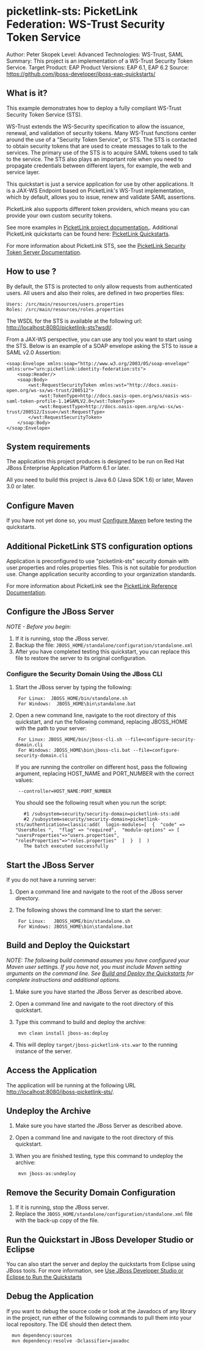 picketlink-sts: PicketLink Federation: WS-Trust Security Token Service 
======================================================
Author: Peter Skopek
Level: Advanced
Technologies: WS-Trust, SAML
Summary: This project is an implementation of a WS-Trust Security Token Service.
Target Product: EAP
Product Versions: EAP 6.1, EAP 6.2
Source: <https://github.com/jboss-developer/jboss-eap-quickstarts/>
 
What is it?
-----------

This example demonstrates how to deploy a fully compliant WS-Trust Security Token Service (STS).

WS-Trust extends the WS-Security specification to allow the issuance, renewal, and validation of security tokens. 
Many WS-Trust functions center around the use of a "Security Token Service", or STS. 
The STS is contacted to obtain security tokens that are used to create messages to talk to the services. 
The primary use of the STS is to acquire SAML tokens used to talk to the service.
The STS also plays an important role when you need to propagate credentials between different layers, for example, the web and service layer.

This quickstart is just a service application for use by other applications. It is a JAX-WS Endpoint based on PicketLink's WS-Trust implementation, which by default, allows you to issue, renew and validate SAML assertions.

PicketLink also supports different token providers, which means you can provide your own custom security tokens.

See more examples in [PicketLink project documentation.](http://docs.jboss.org/picketlink/2/2.1.7.Final/reference/html/ch01.html#sid-819345). 
Additional PicketLink quickstarts can be found here: [PicketLink Quickstarts](https://docs.jboss.org/author/display/PLINK/PicketLink+Quickstarts).

For more information about PicketLink STS, see the [PicketLink Security Token Server Documentation](https://docs.jboss.org/author/display/PLINK/Security+Token+Server+%28STS%29).

How to use ?
------------

By default, the STS is protected to only allow requests from authenticated users. All users and also their roles, are defined in two properties files:

    Users: /src/main/resources/users.properties
    Roles: /src/main/resources/roles.properties

The WSDL for the STS is available at the following url: <http://localhost:8080/picketlink-sts?wsdl/>.

From a JAX-WS perspective, you can use any tool you want to start using the STS. Below is an example of a SOAP envelope 
asking the STS to issue a SAML v2.0 Assertion:

    <soap:Envelope xmlns:soap="http://www.w3.org/2003/05/soap-envelope" xmlns:urn="urn:picketlink:identity-federation:sts">
        <soap:Header/>
        <soap:Body>
            <wst:RequestSecurityToken xmlns:wst="http://docs.oasis-open.org/ws-sx/ws-trust/200512">
                <wst:TokenType>http://docs.oasis-open.org/wss/oasis-wss-saml-token-profile-1.1#SAMLV2.0</wst:TokenType>
                <wst:RequestType>http://docs.oasis-open.org/ws-sx/ws-trust/200512/Issue</wst:RequestType>
            </wst:RequestSecurityToken>
        </soap:Body>
    </soap:Envelope>

System requirements
-------------------

The application this project produces is designed to be run on Red Hat JBoss Enterprise Application Platform 6.1 or later.

All you need to build this project is Java 6.0 (Java SDK 1.6) or later, Maven 3.0 or later.


Configure Maven
---------------

If you have not yet done so, you must [Configure Maven](../README.md#configure-maven) before testing the quickstarts.


Additional PicketLink STS configuration options
-----------------------------------------------

Application is preconfigured to use "picketlink-sts" security domain with user.properties and roles.properties files.
This is not suitable for production use. Change application security according to your organization standards.

For more information about PicketLink see the [PicketLink Reference Documentation](http://docs.jboss.org/picketlink/2/2.1.7.Final/reference/html/).


Configure the JBoss Server
-------------------------------------------------

_NOTE - Before you begin:_

1. If it is running, stop the JBoss server.
2. Backup the file: `JBOSS_HOME/standalone/configuration/standalone.xml`
3. After you have completed testing this quickstart, you can replace this file to restore the server to its original configuration.

### Configure the Security Domain Using the JBoss CLI 

1. Start the JBoss server by typing the following:

        For Linux:  JBOSS_HOME/bin/standalone.sh
        For Windows:  JBOSS_HOME\bin\standalone.bat
2. Open a new command line, navigate to the root directory of this quickstart, and run the following command, replacing JBOSS_HOME with the path to your server:

        For Linux: JBOSS_HOME/bin/jboss-cli.sh --file=configure-security-domain.cli 
        For Windows: JBOSS_HOME\bin\jboss-cli.bat --file=configure-security-domain.cli 

   If you are running the controller on different host, pass the following argument, replacing HOST_NAME and PORT_NUMBER with the correct values:

        --controller=HOST_NAME:PORT_NUMBER
   You should see the following result when you run the script:
   
          #1 /subsystem=security/security-domain=picketlink-sts:add
          #2 /subsystem=security/security-domain=picketlink-sts/authentication=classic:add(  login-modules=[  {  "code" => "UsersRoles ",  "flag" => "required",  "module-options" => [  "usersProperties"=>"users.properties",  "rolesProperties"=>"roles.properties"  ]  }  ]  )
          The batch executed successfully

Start the JBoss Server
-------------------------

If you do not have a running server:

1. Open a command line and navigate to the root of the JBoss server directory.
2. The following shows the command line to start the server:

        For Linux:   JBOSS_HOME/bin/standalone.sh
        For Windows: JBOSS_HOME\bin\standalone.bat


Build and Deploy the Quickstart
-------------------------------

_NOTE: The following build command assumes you have configured your Maven user settings. If you have not, you must include Maven setting arguments on the command line. See [Build and Deploy the Quickstarts](../README.md#build-and-deploy-the-quickstarts) for complete instructions and additional options._

1. Make sure you have started the JBoss Server as described above.
2. Open a command line and navigate to the root directory of this quickstart.
3. Type this command to build and deploy the archive:

        mvn clean install jboss-as:deploy
4. This will deploy `target/jboss-picketlink-sts.war` to the running instance of the server.


Access the Application 
---------------------

The application will be running at the following URL <http://localhost:8080/jboss-picketlink-sts/>.


Undeploy the Archive
--------------------

1. Make sure you have started the JBoss Server as described above.
2. Open a command line and navigate to the root directory of this quickstart.
3. When you are finished testing, type this command to undeploy the archive:

        mvn jboss-as:undeploy


Remove the Security Domain Configuration 
----------------------------------------

1. If it is running, stop the JBoss server.
2. Replace the `JBOSS_HOME/standalone/configuration/standalone.xml` file with the back-up copy of the file.


Run the Quickstart in JBoss Developer Studio or Eclipse
-------------------------------------
You can also start the server and deploy the quickstarts from Eclipse using JBoss tools. For more information, see [Use JBoss Developer Studio or Eclipse to Run the Quickstarts](../README.md#use-jboss-developer-studio-or-eclipse-to-run-the-quickstarts) 


Debug the Application
------------------------------------

If you want to debug the source code or look at the Javadocs of any library in the project, run either of the following commands to pull them into your local repository. The IDE should then detect them.

      mvn dependency:sources
      mvn dependency:resolve -Dclassifier=javadoc
